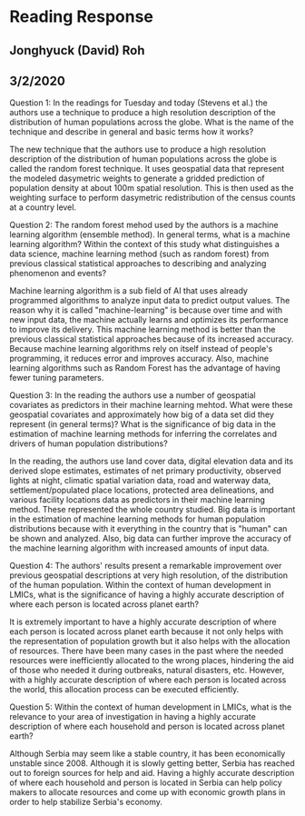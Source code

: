 # Reading Response 

## Jonghyuck (David) Roh

## 3/2/2020


Question 1: In the readings for Tuesday and today (Stevens et al.) the authors use a technique to produce a high resolution description of the distribution of human populations across the globe. What is the name of the technique and describe in general and basic terms how it works?

The new technique that the authors use to produce a high resolution description of the distribution of human populations across the globe is called the random forest technique. It uses geospatial data that represent the modeled dasymetric weights to generate a gridded prediction of population density at about 100m spatial resolution. This is then used as the weighting surface to perform dasymetric redistribution of the census counts at a country level. 

Question 2: The random forest mehod used by the authors is a machine learning algorithm (ensemble method). In general terms, what is a machine learning algorithm? Within the context of this study what distinguishes a data science, machine learning method (such as random forest) from previous classical statistical approaches to describing and analyzing phenomenon and events? 

Machine learning algorithm is a sub field of AI that uses already programmed algorithms to analyze input data to predict output values. The reason why it is called "machine-learning" is because over time and with new input data, the machine actually learns and optimizes its performance to improve its delivery. This machine learning method is better than the previous classical statistical approaches because of its increased accuracy. Because machine learning algorithms rely on itself instead of people's programming, it reduces error and improves accuracy. Also, machine learning algorithms such as Random Forest has the advantage of having fewer tuning parameters. 

Question 3: In the reading the authors use a number of geospatial covariates as predictors in their machine learning mehtod. What were these geospatial covariates and approximately how big of a data set did they represent (in general terms)? What is the significance of big data in the estimation of machine learning methods for inferring the correlates and drivers of human population distributions?

In the reading, the authors use land cover data, digital elevation data and its derived slope estimates, estimates of net primary productivity, observed lights at night, climatic spatial variation data, road and waterway data, settlement/populated place locations, protected area delineations, and various facility locations data as predictors in their machine learning method. These represented the whole country studied. Big data is important in the estimation of machine learning methods for human population distributions because with it everything in the country that is "human" can be shown and analyzed. Also, big data can further improve the accuracy of the machine learning algorithm with increased amounts of input data.  

Question 4: The authors' results present a remarkable improvement over previous geospatial descriptions at very high resolution, of the distribution of the human population. Within the context of human development in LMICs, what is the significance of having a highly accurate description of where each person is located across planet earth? 

It is extremely important to have a highly accurate description of where each person is located across planet earth because it not only helps with the representation of population growth but it also helps with the allocation of resources. There have been many cases in the past where the needed resources were inefficiently allocated to the wrong places, hindering the aid of those who needed it during outbreaks, natural disasters, etc. However, with a highly accurate description of where each person is located across the world, this allocation process can be executed efficiently. 

Question 5: Within the context of human development in LMICs, what is the relevance to your area of investigation in having a highly accurate description of where each household and person is located across planet earth? 

Although Serbia may seem like a stable country, it has been economically unstable since 2008. Although it is slowly getting better, Serbia has reached out to foreign sources for help and aid. Having a highly accurate description of where each household and person is located in Serbia can help policy makers to allocate resources and come up with economic growth plans in order to help stabilize Serbia's economy. 
